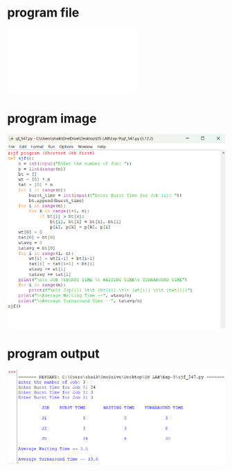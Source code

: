 # program file 
![program file](sjf_547.py) 

# program image 
![program image](sjf_program.png)

# program output 
![program output](sjf_output.png)
